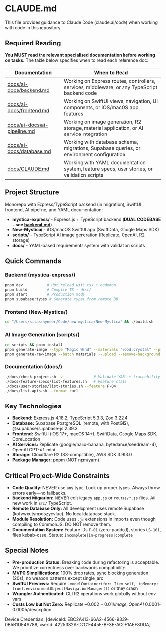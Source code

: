 # CLAUDE.md

This file provides guidance to Claude Code (claude.ai/code) when working with code in this repository.

## Required Reading

**You MUST read the relevant specialized documentation before working on tasks.** The table below specifies when to read each reference doc:

| Documentation | When to Read |
|--------------|--------------|
| [docs/ai-docs/backend.md](docs/ai-docs/backend.md) | Working on Express routes, controllers, services, middleware, or any TypeScript backend code |
| [docs/ai-docs/frontend.md](docs/ai-docs/frontend.md) | Working on SwiftUI views, navigation, UI components, or iOS/macOS app features |
| [docs/ai-docs/ai-pipeline.md](docs/ai-docs/ai-pipeline.md) | Working on image generation, R2 storage, material application, or AI service integration |
| [docs/ai-docs/database.md](docs/ai-docs/database.md) | Working with database schema, migrations, Supabase queries, or environment configuration |
| [docs/CLAUDE.md](docs/CLAUDE.md) | Working with YAML documentation system, feature specs, user stories, or validation scripts |

## Project Structure

Monorepo with Express/TypeScript backend (in migration), SwiftUI frontend, AI pipeline, and YAML documentation:

- **mystica-express/** - Express.js + TypeScript backend (**DUAL CODEBASE - see [backend.md](docs/ai-docs/backend.md)**)
- **New-Mystica/** - iOS/macOS SwiftUI app (SwiftData, Google Maps SDK)
- **scripts/** - TypeScript AI image generation (Replicate, OpenAI, R2 storage)
- **docs/** - YAML-based requirements system with validation scripts

## Quick Commands

### Backend (mystica-express/)
```bash
pnpm dev           # Hot reload with tsx + nodemon
pnpm build         # Compile TS → dist/
pnpm start         # Production mode
pnpm supabase:types # Generate types from remote DB
```

### Frontend (New-Mystica/)
```bash
cd "/Users/silasrhyneer/Code/new-mystica/New-Mystica" && ./build.sh                          # Build for iOS Simulator. Run this when the user asks you to fix xcode build errors
```

### AI Image Generation (scripts/)
```bash
cd scripts && pnpm install
pnpm generate-image --type "Magic Wand" --materials "wood,crystal" --provider gemini
pnpm generate-raw-image --batch materials --upload --remove-background
```

### Documentation (docs/)
```bash
./docs/check-project.sh -v              # Validate YAML + traceability
./docs/feature-specs/list-features.sh   # Feature stats
./docs/user-stories/list-stories.sh --feature F-04
./docs/list-apis.sh --format curl
```

## Key Technologies

- **Backend:** Express.js 4.18.2, TypeScript 5.3.3, Zod 3.22.4
- **Database:** Supabase PostgreSQL (remote, with PostGIS), @supabase/supabase-js 2.39.3
- **Frontend:** SwiftUI (iOS 17+, macOS 14+), SwiftData, Google Maps SDK, CoreLocation
- **AI Services:** Replicate (google/nano-banana, bytedance/seedream-4), OpenAI GPT-4.1-mini
- **Storage:** Cloudflare R2 (S3-compatible), AWS SDK 3.913.0
- **Package Manager:** pnpm (NOT npm/yarn)

## Critical Project-Wide Constraints

- **Code Quality:** NEVER use `any` type. Look up proper types. Always throw errors early—no fallbacks.
- **Backend Migration:** NEVER edit legacy `app.js` or `routes/*.js` files. All new work in `src/` TypeScript.
- **Remote Database Only:** All development uses remote Supabase (kofvwxutsmxdszycvluc). No local database stack.
- **Module Resolution:** Code uses `.js` extensions in imports even though compiling to CommonJS. DO NOT remove them.
- **Documentation System:** Feature IDs `F-01` (zero-padded), stories `US-101`, files kebab-case. Status: `incomplete|in-progress|complete`

## Special Notes

- **Pre-production Status:** Breaking code during refactoring is acceptable. We prioritize correctness over backwards compatibility.
- **MVP0 Simplifications:** 100% drop rates, sync blocking generation (20s), no weapon patterns except single_arc
- **SwiftUI Previews:** Require `.modelContainer(for: Item.self, inMemory: true).environmentObject(NavigationManager())` or they crash
- **Wrangler Authenticated:** CLI R2 operations work globally without env vars
- **Costs Low but Not Zero:** Replicate ~$0.002-0.01/image, OpenAI ~$0.0001-0.0005/description

Device Credentials:
[deviceId: EBC2A413-66A2-4566-9339-0B5B1DE4A788, userId: 4225382A-D2C1-445F-BF3E-AC0F1AEF8DDA]
